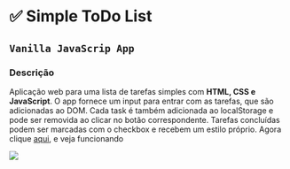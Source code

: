 # ✅ Simple ToDo List
## <code>Vanilla JavaScrip App</code>
### Descrição

<div>
  <p>Aplicação web para uma lista de tarefas simples com <strong>HTML, CSS e JavaScript</strong>. O app fornece um input para entrar com as tarefas, que são adicionadas ao DOM. Cada task é também adicionada ao localStorage e pode ser removida ao clicar no botão correspondente. Tarefas concluídas podem ser marcadas com o checkbox e recebem um estilo próprio. Agora clique <a href="https://helciocandido.github.io/simple-to-do-list/">aqui</a>, e veja funcionando</p>
  <span><img src="https://i.imgur.com/NmESTuX.png" /></span>
</div>
